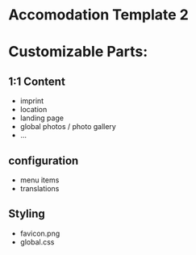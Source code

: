 # Accomodation Template 2


# Customizable Parts:

## 1:1 Content

* imprint
* location
* landing page
* global photos / photo gallery
* ...

## configuration

* menu items
* translations

## Styling

* favicon.png
* global.css
